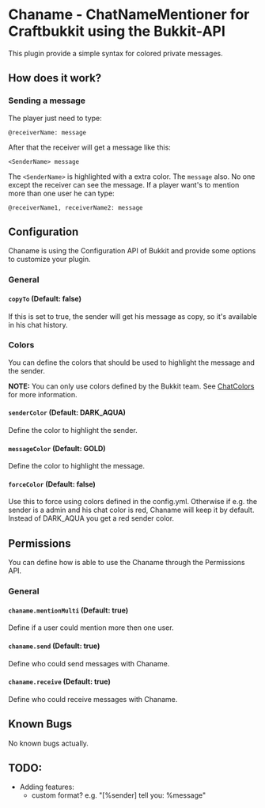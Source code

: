 Chaname - ChatNameMentioner for Craftbukkit using the Bukkit-API
================================================================

This plugin provide a simple syntax for colored private messages.

How does it work?
-----------------

### Sending a message

The player just need to type:

    @receiverName: message

After that the receiver will get a message like this:

    <SenderName> message

The `<SenderName>` is highlighted with a extra color. The `message` also. No one except the receiver can see
the message. If a player want's to mention more than one user he can type:
	
	@receiverName1, receiverName2: message



Configuration
-------------

Chaname is using the Configuration API of Bukkit and provide some options to customize your plugin.

### General

#### `copyTo` (Default: false)

If this is set to true, the sender will get his message as copy, so it's available in his chat history.

### Colors

You can define the colors that should be used to highlight the message and the sender.

__NOTE:__ You can only use colors defined by the Bukkit team. See [ChatColors](http://jd.bukkit.org/apidocs/org/bukkit/ChatColor.html) for more information.

#### `senderColor` (Default: DARK_AQUA)

Define the color to highlight the sender.

#### `messageColor` (Default: GOLD)

Define the color to highlight the message.

#### `forceColor` (Default: false)

Use this to force using colors defined in the config.yml. Otherwise if e.g. the
sender is a admin and his chat color is red, Chaname will keep it by default. Instead
of DARK_AQUA you get a red sender color.

Permissions
-----------

You can define how is able to use the Chaname through the Permissions API.

### General

#### `chaname.mentionMulti` (Default: true)

Define if a user could mention more then one user.

#### `chaname.send` (Default: true)

Define who could send messages with Chaname.

#### `chaname.receive` (Default: true)

Define who could receive messages with Chaname.

Known Bugs
----------

No known bugs actually.

TODO:
-----

- Adding features:
	- custom format? e.g. "[%sender] tell you: %message"